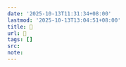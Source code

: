 ```yaml
---
date: '2025-10-13T11:31:34+08:00'
lastmod: '2025-10-13T13:04:51+08:00'
title: 󰩺
url: 󰩺
tags: []
src:
note:
---
```

